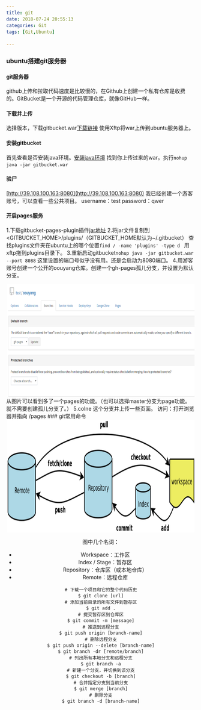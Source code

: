 ```yaml
---
title: git
date: 2018-07-24 20:55:13
categories: Git
tags: [Git,Ubuntu]

---
```

### ubuntu搭建git服务器
#### git服务器
github上传和拉取代码速度是比较慢的，在Github上创建一个私有仓库是收费的。GitBucket是一个开源的代码管理仓库，就像GitHub一样。
<!-- more -->
#### 下载并上传
选择版本，下载gitbucket.war[下载链接](https://gitbucket.github.io)
使用Xftp将war上传到ubuntu服务器上。
#### 安装gitbucket
首先查看是否安装java环境。[安装java环境](https://ouyangresume.github.io/2018/06/15/ubuntu%E5%AE%89%E8%A3%85geoserver/#more)
找到你上传过来的war。执行`nohup java -jar gitbucket.war`
#### 验尸
[http://39.108.100.163:8080](http://39.108.100.163:8080)
我已经创建一个游客账号，可以查看一些公共项目。
username：test
password：qwer
#### 开启pages服务
1.下载gitbucket-pages-plugin插件[jar地址](https://github.com/gitbucket/gitbucket-pages-plugin)
2.将jar文件复制到<GITBUCKET_HOME>/plugins/（GITBUCKET_HOME默认为~/.gitbucket）
查找plugins文件夹在ubuntu上的哪个位置`find / -name 'plugins' -type d `
用xftp拖到plugins目录下。
3.重新启动gitbucket`nohup java -jar gitbucket.war --port 8088`
这里设置的端口号似乎没有用。还是会启动为8080端口。
4.用游客账号创建一个公开的oouyang仓库。创建一个gh-pages孤儿分支，并设置为默认分支。
<div  align="center"><img src="ubuntu搭建git服务器/oouyang.png" width = "500" height = "300" alt="gitbucket" align=center />
</div>
从图片可以看到多了一个pages的功能。（也可以选择master分支为page功能。就不需要创建孤儿分支了。）
5.colne 这个分支并上传一些页面。
访问：打开浏览器并指向 <your repo url>/pages
### git常用命令

<div  align="center"><img src="ubuntu搭建git服务器/gitwork.png" width = "500" height = "300" alt="gitbucket" align=center />

图中几个名词：
+ Workspace：工作区
+ Index / Stage：暂存区
+ Repository：仓库区（或本地仓库）
+ Remote：远程仓库

``` josn
# 下载一个项目和它的整个代码历史
$ git clone [url]
# 添加当前目录的所有文件到暂存区
$ git add .
# 提交暂存区到仓库区
$ git commit -m [message]
# 推送到远程分支
$ git push origin [branch-name]
# 删除远程分支
$ git push origin --delete [branch-name]
$ git branch -dr [remote/branch]
# 列出所有本地分支和远程分支
$ git branch -a
# 新建一个分支，并切换到该分支
$ git checkout -b [branch]
# 合并指定分支到当前分支
$ git merge [branch]
# 删除分支
$ git branch -d [branch-name]
```

